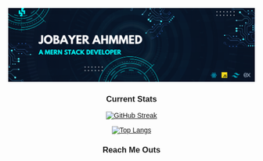 
 ![Tux, the Linux mascot](/assets/images/github_banner.png)

 ### Current Stats
 [![GitHub Streak](https://github-readme-streak-stats.herokuapp.com?user=Jobayer-Ahmmed&theme=nightfox)](https://git.io/streak-stats)

 [![Top Langs](https://github-readme-stats.vercel.app/api/top-langs/?username=Jobayer-Ahmmed)](https://github.com/Jobayer-Ahmmed/github-readme-stats)

### Reach Me Outs

<html lang="en">

<head>
    <meta charset="UTF-8">
    <meta name="viewport" content="width=device-width, initial-scale=1.0">
    <title>README</title>
    <style>
        body {
            font-family: 'Arial', sans-serif;
            text-align: center;
            margin: 50px;
        }

        .container {
            padding: 20px;
            border: 1px solid #ccc;
            border-radius: 10px;
            max-width: 400px;
            margin: auto;
        }

        .button {
            display: inline-block;
            padding: 10px 20px;
            font-size: 16px;
            text-align: center;
            text-decoration: none;
            background-color: #1877f2;
            color: #fff;
            border-radius: 5px;
            cursor: pointer;
        }
    </style>
</head>

<body>
    <div class="container">
        <h1>Project Name</h1>
        <p>Project description goes here.</p>
        <a href="https://www.facebook.com" class="button" target="_blank">Visit Facebook</a>
    </div>
</body>

</html>